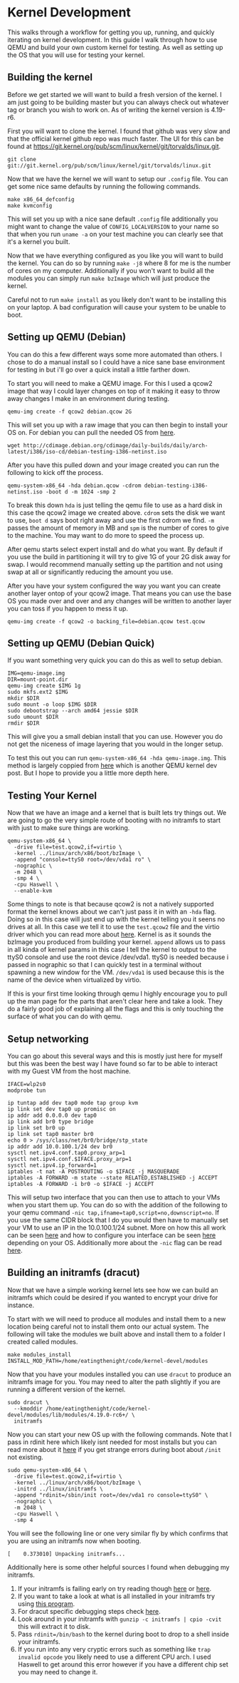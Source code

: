 Kernel Development
==================

This walks through a workflow for getting you up, running, and quickly iterating on kernel development.
In this guide I walk through how to use QEMU and build your own custom kernel for testing. As well as setting
up the OS that you will use for testing your kernel.

## Building the kernel

Before we get started we will want to build a fresh version of the kernel. I am just going to be building master
but you can always check out whatever tag or branch you wish to work on. As of writing the kernel version is 4.19-r6.

First you will want to clone the kernel. I found that github was very slow and that the official kernel github repo
was much faster. The UI for this can be found at https://git.kernel.org/pub/scm/linux/kernel/git/torvalds/linux.git.

```
git clone git://git.kernel.org/pub/scm/linux/kernel/git/torvalds/linux.git
```

Now that we have the kernel we will want to setup our `.config` file. You can get some nice same defaults by running
the following commands.

```
make x86_64_defconfig
make kvmconfig
```

This will set you up with a nice sane default `.config` file additionally you might want to change the value of
`CONFIG_LOCALVERSION` to your name so that when you run `uname -a` on your test machine you can clearly see that
it's a kernel you built.

Now that we have everything configured as you like you will want to build the kernel. You can do so by running
`make -j8` where 8 for me is the number of cores on my computer. Additionally if you won't want to build all the
modules you can simply run `make bzImage` which will just produce the kernel.

Careful not to run `make install` as you likely don't want to be installing this on your laptop. A bad configuration
will cause your system to be unable to boot.

## Setting up QEMU (Debian)

You can do this a few different ways some more automated than others. I chose to do a manual install so I could have
a nice sane base environment for testing in but i'll go over a quick install a little farther down.

To start you will need to make a QEMU image. For this I used a qcow2 image that way I could layer changes on top of it
making it easy to throw away changes I make in an environment during testing.

```
qemu-img create -f qcow2 debian.qcow 2G
```

This will set you up with a raw image that you can then begin to install your OS on. For debian you can pull the needed
OS from [here][1].

```
wget http://cdimage.debian.org/cdimage/daily-builds/daily/arch-latest/i386/iso-cd/debian-testing-i386-netinst.iso
```

After you have this pulled down and your image created you can run the following to kick off the process.

```
qemu-system-x86_64 -hda debian.qcow -cdrom debian-testing-i386-netinst.iso -boot d -m 1024 -smp 2
```

To break this down `hda` is just telling the qemu file to use as a hard disk in this case the qcow2 image we created above.
`cdrom` sets the disk we want to use, `boot d` says boot right away and use the first cdrom we find. `-m` passes the amount
of memory in MB and `spm` is the number of cores to give to the machine. You may want to do more to speed the process up.

After qemu starts select expert install and do what you want. By default if you use the build in partitioning it will try to give
1G of your 2G disk away for swap. I would recommend manually setting up the partition and not using swap at all or significantly
reducing the amount you use.

After you have your system configured the way you want you can create another layer ontop of your qcow2 image. That means you can use
the base OS you made over and over and any changes will be written to another layer you can toss if you happen to mess it up.

```
qemu-img create -f qcow2 -o backing_file=debian.qcow test.qcow
```

## Setting up QEMU (Debian Quick)

If you want something very quick you can do this as well to setup debian.

```
IMG=qemu-image.img
DIR=mount-point.dir
qemu-img create $IMG 1g
sudo mkfs.ext2 $IMG
mkdir $DIR
sudo mount -o loop $IMG $DIR
sudo debootstrap --arch amd64 jessie $DIR
sudo umount $DIR
rmdir $DIR
```

This will give you a small debian install that you can use. However you do not get the niceness of image layering that you would in the
longer setup.

To test this out you can run `qemu-system-x86_64 -hda qemu-image.img`. This method is largely coppied from [here][2] which is another QEMU
kernel dev post. But I hope to provide you a little more depth here.

## Testing Your Kernel

Now that we have an image and a kernel that is built lets try things out. We are going to go the very simple route of booting with no initramfs
to start with just to make sure things are working.

```
qemu-system-x86_64 \
  -drive file=test.qcow2,if=virtio \
  -kernel ../linux/arch/x86/boot/bzImage \
  -append "console=ttyS0 root=/dev/vda1 ro" \
  -nographic \
  -m 2048 \
  -smp 4 \
  -cpu Haswell \
  --enable-kvm
```

Some things to note is that because qcow2 is not a natively supported format the kernel knows about we can't just pass it in with an `-hda` flag.
Doing so in this case will just end up with the kernel telling you it seens no drives at all. In this case we tell it to use the `test.qcow2` file
and the virtio driver which you can read more about [here][3]. Kernel is as it sounds the bzImage you produced from building your kernel. `append`
allows us to pass in all kinda of kernel params in this case I tell the kernel to output to the ttyS0 console and use the root device /dev/vda1.
ttyS0 is needed because i passed in nographic so that I can quickly test in a terminal without spawning a new window for the VM. `/dev/vda1` is used
because this is the name of the device when virtualized by virtio.

If this is your first time looking through qemu I highly encourage you to pull up the man page for the parts that aren't clear here and take a look.
They do a fairly good job of explaining all the flags and this is only touching the surface of what you can do with qemu.

## Setup networking

You can go about this several ways and this is mostly just here for myself but this was been the best way I have found so far to be able to interact
with my Guest VM from the host machine.

```
IFACE=wlp2s0
modprobe tun

ip tuntap add dev tap0 mode tap group kvm
ip link set dev tap0 up promisc on
ip addr add 0.0.0.0 dev tap0
ip link add br0 type bridge
ip link set br0 up
ip link set tap0 master br0
echo 0 > /sys/class/net/br0/bridge/stp_state
ip addr add 10.0.100.1/24 dev br0
sysctl net.ipv4.conf.tap0.proxy_arp=1
sysctl net.ipv4.conf.$IFACE.proxy_arp=1
sysctl net.ipv4.ip_forward=1
iptables -t nat -A POSTROUTING -o $IFACE -j MASQUERADE
iptables -A FORWARD -m state --state RELATED,ESTABLISHED -j ACCEPT
iptables -A FORWARD -i br0 -o $IFACE -j ACCEPT
```

This will setup two interface that you can then use to attach to your VMs when you start them up. You can do so with the addition of the following
to your qemu command `-nic tap,ifname=tap0,script=no,downscript=no`. If you use the same CIDR block that I do you would then have to manually set
your VM to use an IP in the 10.0.100.1/24 subnet. More on how this all work can be seen [here][4] and how to configure you interface can be seen
[here][5] depending on your OS. Additionally more about the `-nic` flag can be read [here][6].

## Building an initramfs (dracut)

Now that we have a simple working kernel lets see how we can build an initramfs which could be desired if you wanted to encrypt your drive for instance.

To start with we will need to produce all modules and install them to a new location being careful not to install them onto our actual system. The following
will take the modules we built above and install them to a folder I created called modules.

```
make modules_install INSTALL_MOD_PATH=/home/eatingthenight/code/kernel-devel/modules
```

Now that you have your modules installed you can use `dracut` to produce an initramfs image for you. You may need to alter the path slightly if you are
running a different version of the kernel.
```
sudo dracut \
  --kmoddir /home/eatingthenight/code/kernel-devel/modules/lib/modules/4.19.0-rc6+/ \
  initramfs
```

Now you can start your new OS up with the following commands. Note that I pass in rdinit here which likely isnt needed for most installs but you can
read more about it [here][9] if you get strange errors during boot about `/init` not existing.

```
sudo qemu-system-x86_64 \
  -drive file=test.qcow2,if=virtio \
  -kernel ../linux/arch/x86/boot/bzImage \
  -initrd ../linux/initramfs \
  -append "rdinit=/sbin/init root=/dev/vda1 ro console=ttyS0" \
  -nographic \
  -m 2048 \
  -cpu Haswell \
  -smp 4
```

You will see the following line or one very similar fly by which confirms that you are using an initramfs now when booting.

```
[    0.373010] Unpacking initramfs...
```

Additionally here is some other helpful sources I found when debugging my initramfs.

1. If your initramfs is failing early on try reading though [here][7] or [here][8].
2. If you want to take a look at what is all installed in your initramfs try using [this program][10].
3. For dracut specific debugging steps check [here][11].
4. Look around in your initramfs with `gunzip -c initramfs | cpio -cvit` this will extract it to disk.
5. Pass `rdinit=/bin/bash` to the kernel during boot to drop to a shell inside your initramfs.
6. If you run into any very cryptic errors such as something like `trap invalid opcode` you likely need to use a different
CPU arch. I used Haswell to get around this error however if you have a different chip set you may need to change it.


[1]: http://cdimage.debian.org/cdimage/daily-builds/daily/arch-latest/i386/iso-cd/
[2]: https://www.collabora.com/news-and-blog/blog/2017/01/16/setting-up-qemu-kvm-for-kernel-development/
[3]: https://wiki.libvirt.org/page/Virtio
[4]: https://wiki.gentoo.org/wiki/QEMU#Networking
[5]: https://wiki.debian.org/NetworkConfiguration
[6]: https://www.qemu.org/2018/05/31/nic-parameter/
[7]: https://wiki.debian.org/InitramfsDebug
[8]: https://www.askapache.com/linux/linux-debugging/
[9]: https://unix.stackexchange.com/questions/30414/what-can-make-passing-init-path-to-program-to-the-kernel-not-start-program-as-i
[10]: http://manpages.ubuntu.com/manpages/xenial/man8/lsinitramfs.8.html
[11]: https://fedoraproject.org/wiki/How_to_debug_Dracut_problems
[20]: https://www.youtube.com/watch?v=PBY9l97-lto
[21]: https://www.kernel.org/doc/html/v4.14/admin-guide/kernel-parameters.html
